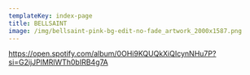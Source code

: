 ```yaml
---
templateKey: index-page
title: BELLSAINT
image: /img/bellsaint-pink-bg-edit-no-fade_artwork_2000x1587.png
---
```

https://open.spotify.com/album/0OHi9KQUQkXiQIcynNHu7P?si=G2ijJPlMRlWTh0bIRB4g7A
